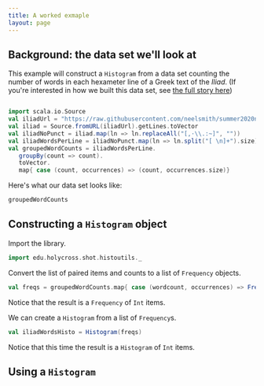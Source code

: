 ```yaml
---
title: A worked exmaple
layout: page
---
```



## Background: the data set we'll look at

This example will construct a `Histogram` from a data set counting the number of words in each hexameter line of a Greek text of the *Iliad*.  (If you're interested in how we built this data set, see [the full story here](./building-dataset/))

```scala mdoc:invisible

import scala.io.Source
val iliadUrl = "https://raw.githubusercontent.com/neelsmith/summer2020nbs/master/data/iliad-dipl.txt"
val iliad = Source.fromURL(iliadUrl).getLines.toVector
val iliadNoPunct = iliad.map(ln => ln.replaceAll("[,·\\.:~]", ""))
val iliadWordsPerLine = iliadNoPunct.map(ln => ln.split("[ \n]+").size)
val groupedWordCounts = iliadWordsPerLine.
   groupBy(count => count).
   toVector.
   map{ case (count, occurrences) => (count, occurrences.size)}
```


Here's what our data set looks like:

```scala mdoc
groupedWordCounts
```


## Constructing a `Histogram` object

Import the library.

```scala mdoc
import edu.holycross.shot.histoutils._
```


Convert the list of paired items and counts to a list of `Frequency` objects.

```scala mdoc
val freqs = groupedWordCounts.map{ case (wordcount, occurrences) => Frequency(wordcount, occurrences)}
```

Notice  that the result is a `Frequency` of `Int` items.

We can create a `Histogram` from a list of `Frequency`s.

```scala mdoc
val iliadWordsHisto = Histogram(freqs)
```

Notice that this time the result is a `Histogram` of `Int` items.


## Using a `Histogram`
